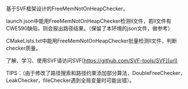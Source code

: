 基于SVF框架设计的FreeMemNotOnHeapChecker。

launch.json中能用FreeMemNotOnHeapChecker检测ll文件，若ll文件有CWE590缺陷，则会报出路径结果。（保留了本环境的json文件，做参考）

CMakeLists.txt中能用FreeMemNotOnHeapChecker批量检测ll文件，判断checker质量。

了解、学习、使用SVF请访问SVF[https://github.com/SVF-tools/SVF](url)



TIPS：（由于修改了路径搜索和路径约束添加部分算法，DoubleFreeChecker，LeakChecker，fileChecker遇到全局变量时可能出错）。


